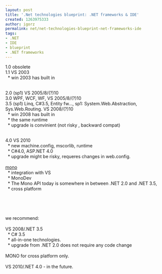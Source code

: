 ```yaml
---
layout: post
title: '.Net technologies blueprint: .NET frameworks & IDE'
created: 1263975333
author: igorz
permalink: net/net-technologies-blueprint-net-frameworks-ide
tags:
- .NET
- IDE
- blueprint
- .NET frameworks
---
```

<p>1.0 obsolete<br />
1.1 VS 2003<br />
&nbsp; * win 2003 has built in<br />
</p>
<p><br />
2.0 (sp1) VS 2005/8/(?)10<br />
3.0 WPF, WCF, WF, VS 2005/8/(?)10<br />
3.5 (sp1) Linq, C#3.5, Entity fw..., sp1: System.Web.Abstraction, Sys.Web.Routing. VS 2008/(?)10<br />
&nbsp; * win 2008 has built in<br />
&nbsp; * the same runtime<br />
&nbsp; * upgrade is convinient (not risky , backward compat)<br />
</p>
<p><br />
4.0 VS 2010<br />
&nbsp; * new machine.config, mscorlib, runtime<br />
&nbsp; * C#4.0, ASP.NET 4.0<br />
&nbsp; * upgrade might be risky, requeres changes in web.config.<br />
<br />
<a href="http://mono-project.com/FAQ:_General">mono </a><br />
&nbsp; * integration with VS<br />
&nbsp; * MonoDev<br />
&nbsp; * The Mono API today is somewhere in between .NET 2.0 and .NET 3.5, <br />
&nbsp; * cross platform</p>
<p>&nbsp;</p>
<p>&nbsp;</p>
<p>we recommend:<br />
<br />
VS 2008/.NET 3.5 <br />
&nbsp; * C# 3.5<br />
&nbsp; * all-in-one technologies. <br />
&nbsp; * upgrade from .NET 2.0 does not require any code change<br />
<br />
MONO for cross platform only.<br />
<br />
VS 2010/.NET 4.0 - in the future.</p>
